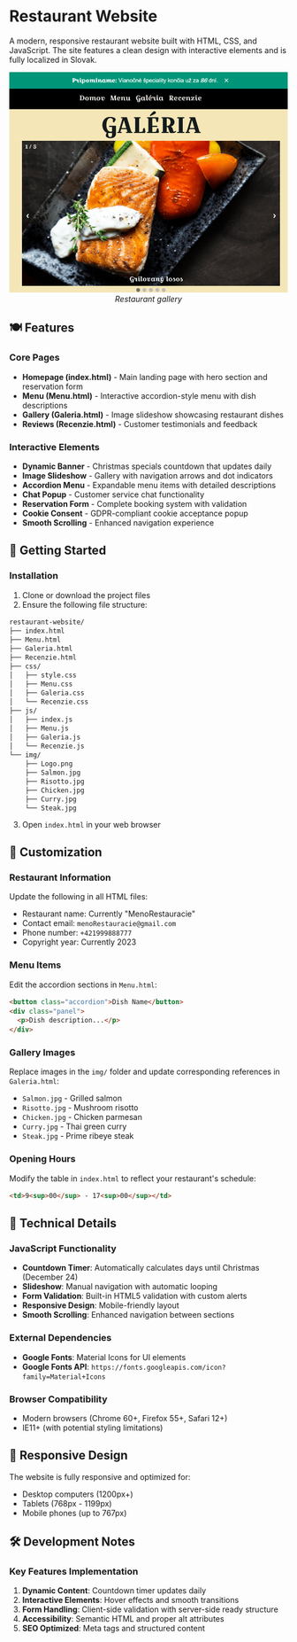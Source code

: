 # Restaurant Website

A modern, responsive restaurant website built with HTML, CSS, and JavaScript. The site features a clean design with interactive elements and is fully localized in Slovak.
<p align="center">
  <img src="https://github.com/Marek-Repisky/Restaurant-website/blob/main/Gallery.png" alt=Restaurant gallery">
  <br />
  <i>Restaurant gallery</i>
</p>

## 🍽️ Features

### Core Pages
- **Homepage (index.html)** - Main landing page with hero section and reservation form
- **Menu (Menu.html)** - Interactive accordion-style menu with dish descriptions
- **Gallery (Galeria.html)** - Image slideshow showcasing restaurant dishes
- **Reviews (Recenzie.html)** - Customer testimonials and feedback

### Interactive Elements
- **Dynamic Banner** - Christmas specials countdown that updates daily
- **Image Slideshow** - Gallery with navigation arrows and dot indicators
- **Accordion Menu** - Expandable menu items with detailed descriptions
- **Chat Popup** - Customer service chat functionality
- **Reservation Form** - Complete booking system with validation
- **Cookie Consent** - GDPR-compliant cookie acceptance popup
- **Smooth Scrolling** - Enhanced navigation experience

## 🚀 Getting Started

### Installation
1. Clone or download the project files
2. Ensure the following file structure:
```
restaurant-website/
├── index.html
├── Menu.html
├── Galeria.html
├── Recenzie.html
├── css/
│   ├── style.css
│   ├── Menu.css
│   ├── Galeria.css
│   └── Recenzie.css
├── js/
│   ├── index.js
│   ├── Menu.js
│   ├── Galeria.js
│   └── Recenzie.js
└── img/
    ├── Logo.png
    ├── Salmon.jpg
    ├── Risotto.jpg
    ├── Chicken.jpg
    ├── Curry.jpg
    └── Steak.jpg
```

3. Open `index.html` in your web browser

## 🎨 Customization

### Restaurant Information
Update the following in all HTML files:
- Restaurant name: Currently "MenoRestauracie"
- Contact email: `menoRestauracie@gmail.com`
- Phone number: `+421999888777`
- Copyright year: Currently 2023

### Menu Items
Edit the accordion sections in `Menu.html`:
```html
<button class="accordion">Dish Name</button>
<div class="panel">
  <p>Dish description...</p>
</div>
```

### Gallery Images
Replace images in the `img/` folder and update corresponding references in `Galeria.html`:
- `Salmon.jpg` - Grilled salmon
- `Risotto.jpg` - Mushroom risotto
- `Chicken.jpg` - Chicken parmesan
- `Curry.jpg` - Thai green curry
- `Steak.jpg` - Prime ribeye steak

### Opening Hours
Modify the table in `index.html` to reflect your restaurant's schedule:
```html
<td>9<sup>00</sup> - 17<sup>00</sup></td>
```

## 🔧 Technical Details

### JavaScript Functionality
- **Countdown Timer**: Automatically calculates days until Christmas (December 24)
- **Slideshow**: Manual navigation with automatic looping
- **Form Validation**: Built-in HTML5 validation with custom alerts
- **Responsive Design**: Mobile-friendly layout
- **Smooth Scrolling**: Enhanced navigation between sections

### External Dependencies
- **Google Fonts**: Material Icons for UI elements
- **Google Fonts API**: `https://fonts.googleapis.com/icon?family=Material+Icons`

### Browser Compatibility
- Modern browsers (Chrome 60+, Firefox 55+, Safari 12+)
- IE11+ (with potential styling limitations)

## 📱 Responsive Design

The website is fully responsive and optimized for:
- Desktop computers (1200px+)
- Tablets (768px - 1199px)
- Mobile phones (up to 767px)

## 🛠️ Development Notes

### Key Features Implementation
1. **Dynamic Content**: Countdown timer updates daily
2. **Interactive Elements**: Hover effects and smooth transitions
3. **Form Handling**: Client-side validation with server-side ready structure
4. **Accessibility**: Semantic HTML and proper alt attributes
5. **SEO Optimized**: Meta tags and structured content
